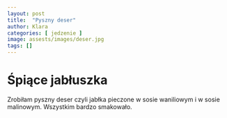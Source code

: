 ```yaml
---
layout: post
title:  "Pyszny deser"
author: Klara
categories: [ jedzenie ]
image: assests/images/deser.jpg
tags: []
---
```


# Śpiące jabłuszka
Zrobiłam pyszny deser czyli jabłka pieczone w sosie waniliowym i w sosie malinowym. Wszystkim bardzo smakowało.
